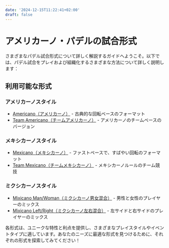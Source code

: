 ```yaml
---
date: '2024-12-15T11:22:41+02:00'
draft: false
---
```


# アメリカーノ・パデルの試合形式

さまざまなパデル試合形式について詳しく解説するガイドへようこそ。以下では、パデル試合をプレイおよび組織化するさまざまな方法について詳しく説明します：

## 利用可能な形式

### アメリカーノスタイル
- [Americano（アメリカーノ）](/americano) - 古典的な回転ベースのフォーマット
- [Team Americano（チームアメリカーノ）](/team-americano) - アメリカーノのチームベースのバージョン

### メキシカーノスタイル
- [Mexicano（メキシカーノ）](/mexicano) - ファストペースで、すばやい回転のフォーマット
- [Team Mexicano（チームメキシカーノ）](/team-mexicano) - メキシカーノルールのチーム競技

### ミクシカーノスタイル
- [Mixicano Man/Woman（ミクシカーノ男女混合）](/mixicano) - 男性と女性のプレイヤーのミックス
- [Mixicano Left/Right（ミクシカーノ左右混合）](/mixicano) - 左サイドと右サイドのプレイヤーのミックス

各形式は、ユニークな特性と利点を提供し、さまざまなプレイスタイルやイベントタイプに適しています。あなたのニーズに最適な形式を見つけるために、それぞれの形式を探索してみてください！